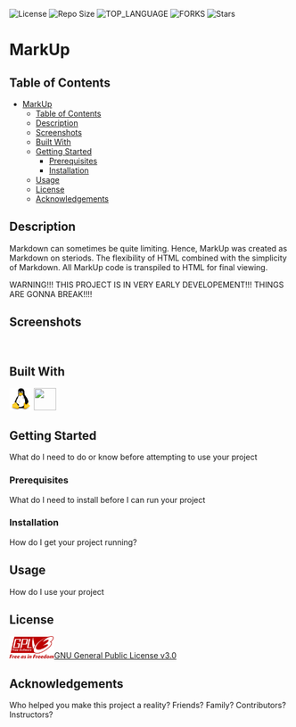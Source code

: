 ![License](https://img.shields.io/github/license/sherlockholmestech/markup.svg?style=for-the-badge) ![Repo Size](https://img.shields.io/github/languages/code-size/sherlockholmestech/markup.svg?style=for-the-badge) ![TOP_LANGUAGE](https://img.shields.io/github/languages/top/sherlockholmestech/markup.svg?style=for-the-badge) ![FORKS](https://img.shields.io/github/forks/sherlockholmestech/markup.svg?style=for-the-badge&social) ![Stars](https://img.shields.io/github/stars/sherlockholmestech/markup.svg?style=for-the-badge)
    
# MarkUp

## Table of Contents

- [MarkUp](#markup)
  - [Table of Contents](#table-of-contents)
  - [Description](#description)
  - [Screenshots](#screenshots)
  - [Built With](#built-with)
  - [Getting Started](#getting-started)
    - [Prerequisites](#prerequisites)
    - [Installation](#installation)
  - [Usage](#usage)
  - [License](#license)
  - [Acknowledgements](#acknowledgements)

## Description

Markdown can sometimes be quite limiting.  Hence, MarkUp was created as Markdown on steriods.  The flexibility of HTML combined with the simplicity of Markdown.  All MarkUp code is transpiled to HTML for final viewing.

WARNING!!! THIS PROJECT IS IN VERY EARLY DEVELOPEMENT!!! THINGS ARE GONNA BREAK!!!!

## Screenshots

<img src="" />

## Built With

<a href="https://en.wikipedia.org/wiki/Linux"><img src="https://raw.githubusercontent.com/devicons/devicon/master/icons/linux/linux-original.svg" height="40px" width="40px" /></a>
<a href="https://www.rust-lang.org"><img src="https://cdn.jsdelivr.net/gh/devicons/devicon/icons/rust/rust-plain.svg" height="40px" width="40px" /></a>


## Getting Started

What do I need to do or know before attempting to use your project

### Prerequisites

What do I need to install before I can run your project

### Installation

How do I get your project running?

## Usage

How do I use your project


## License

<a href="https://choosealicense.com/licenses/gpl-3.0/"><img src="https://raw.githubusercontent.com/johnturner4004/readme-generator/master/src/components/assets/images/gpl3.svg" height=40 />GNU General Public License v3.0</a>

## Acknowledgements

Who helped you make this project a reality? Friends? Family? Contributors? Instructors?
